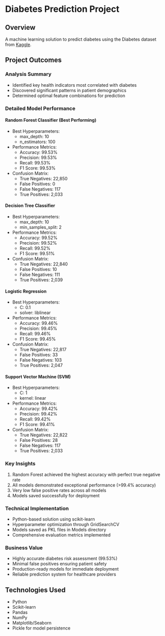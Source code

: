 # Diabetes Prediction Project

## Overview
A machine learning solution to predict diabetes using the Diabetes dataset from [Kaggle](https://www.kaggle.com/datasets/iammustafatz/diabetes-prediction-dataset).

## Project Outcomes

### Analysis Summary
- Identified key health indicators most correlated with diabetes
- Discovered significant patterns in patient demographics
- Determined optimal feature combinations for prediction

### Detailed Model Performance

#### Random Forest Classifier (Best Performing)
- Best Hyperparameters: 
    - max_depth: 10
    - n_estimators: 100
- Performance Metrics:
    - Accuracy: 99.53%
    - Precision: 99.53%
    - Recall: 99.53%
    - F1 Score: 99.53%
- Confusion Matrix:
    - True Negatives: 22,850
    - False Positives: 0
    - False Negatives: 117
    - True Positives: 2,033

#### Decision Tree Classifier
- Best Hyperparameters:
    - max_depth: 10
    - min_samples_split: 2
- Performance Metrics:
    - Accuracy: 99.52%
    - Precision: 99.52%
    - Recall: 99.52%
    - F1 Score: 99.51%
- Confusion Matrix:
    - True Negatives: 22,840
    - False Positives: 10
    - False Negatives: 111
    - True Positives: 2,039

#### Logistic Regression
- Best Hyperparameters:
    - C: 0.1
    - solver: liblinear
- Performance Metrics:
    - Accuracy: 99.46%
    - Precision: 99.45%
    - Recall: 99.46%
    - F1 Score: 99.45%
- Confusion Matrix:
    - True Negatives: 22,817
    - False Positives: 33
    - False Negatives: 103
    - True Positives: 2,047

#### Support Vector Machine (SVM)
- Best Hyperparameters:
    - C: 1
    - kernel: linear
- Performance Metrics:
    - Accuracy: 99.42%
    - Precision: 99.42%
    - Recall: 99.42%
    - F1 Score: 99.41%
- Confusion Matrix:
    - True Negatives: 22,822
    - False Positives: 28
    - False Negatives: 117
    - True Positives: 2,033

### Key Insights
1. Random Forest achieved the highest accuracy with perfect true negative rate
2. All models demonstrated exceptional performance (>99.4% accuracy)
3. Very low false positive rates across all models
4. Models saved successfully for deployment

### Technical Implementation
- Python-based solution using scikit-learn
- Hyperparameter optimization through GridSearchCV
- Models saved as PKL files in Models directory
- Comprehensive evaluation metrics implemented

### Business Value
- Highly accurate diabetes risk assessment (99.53%)
- Minimal false positives ensuring patient safety
- Production-ready models for immediate deployment
- Reliable prediction system for healthcare providers

## Technologies Used
- Python
- Scikit-learn
- Pandas
- NumPy
- Matplotlib/Seaborn
- Pickle for model persistence
